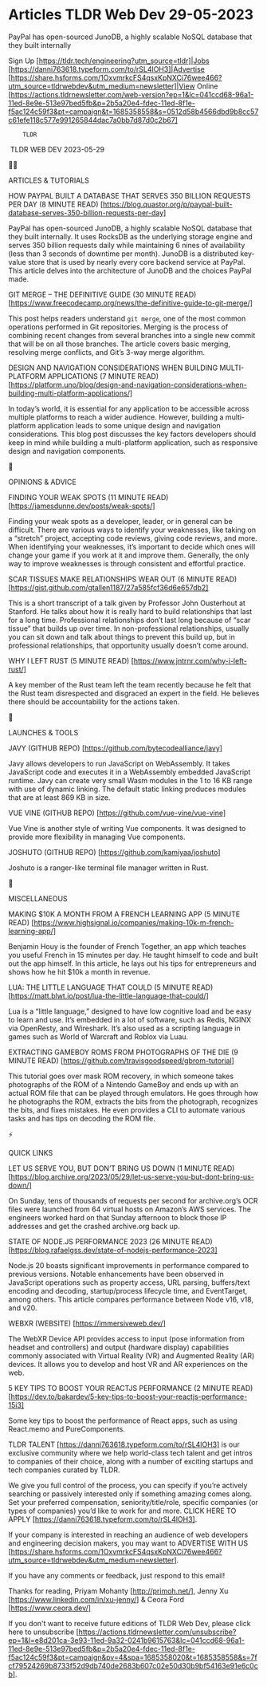 # Articles TLDR Web Dev 29-05-2023

PayPal has open-sourced JunoDB, a highly scalable NoSQL database that
they built internally  

Sign Up [https://tldr.tech/engineering?utm_source=tldr]|Jobs
[https://danni763618.typeform.com/to/rSL4lOH3]|Advertise
[https://share.hsforms.com/1OxvmrkcFS4qsxKpNXCi76wee466?utm_source=tldrwebdev&utm_medium=newsletter]|View
Online
[https://actions.tldrnewsletter.com/web-version?ep=1&lc=041ccd68-96a1-11ed-8e9e-513e97bed5fb&p=2b5a20e4-fdec-11ed-8f1e-f5ac124c59f3&pt=campaign&t=1685358558&s=0512d58b4566dbd9b8cc57c61efe118c577e991265844dac7a0bb7d87d0c2b67]


		TLDR 

 TLDR WEB DEV 2023-05-29

🧑‍💻 

ARTICLES & TUTORIALS

HOW PAYPAL BUILT A DATABASE THAT SERVES 350 BILLION REQUESTS PER DAY
(8 MINUTE READ)
[https://blog.quastor.org/p/paypal-built-database-serves-350-billion-requests-per-day]


PayPal has open-sourced JunoDB, a highly scalable NoSQL database that
they built internally. It uses RocksDB as the underlying storage
engine and serves 350 billion requests daily while maintaining 6 nines
of availability (less than 3 seconds of downtime per month). JunoDB is
a distributed key-value store that is used by nearly every core
backend service at PayPal. This article delves into the architecture
of JunoDB and the choices PayPal made. 

GIT MERGE – THE DEFINITIVE GUIDE (30 MINUTE READ)
[https://www.freecodecamp.org/news/the-definitive-guide-to-git-merge/]


This post helps readers understand `git merge`, one of the most common
operations performed in Git repositories. Merging is the process of
combining recent changes from several branches into a single new
commit that will be on all those branches. The article covers basic
merging, resolving merge conflicts, and Git’s 3-way merge algorithm.


DESIGN AND NAVIGATION CONSIDERATIONS WHEN BUILDING MULTI-PLATFORM
APPLICATIONS (7 MINUTE READ)
[https://platform.uno/blog/design-and-navigation-considerations-when-building-multi-platform-applications/]


In today’s world, it is essential for any application to be
accessible across multiple platforms to reach a wider audience.
However, building a multi-platform application leads to some unique
design and navigation considerations. This blog post discusses the key
factors developers should keep in mind while building a multi-platform
application, such as responsive design and navigation components. 

🧠 

OPINIONS & ADVICE

FINDING YOUR WEAK SPOTS (11 MINUTE READ)
[https://jamesdunne.dev/posts/weak-spots/] 

Finding your weak spots as a developer, leader, or in general can be
difficult. There are various ways to identify your weaknesses, like
taking on a “stretch” project, accepting code reviews, giving code
reviews, and more. When identifying your weaknesses, it’s important
to decide which ones will change your game if you work at it and
improve them. Generally, the only way to improve weaknesses is through
consistent and effortful practice. 

SCAR TISSUES MAKE RELATIONSHIPS WEAR OUT (6 MINUTE READ)
[https://gist.github.com/gtallen1187/27a585fcf36d6e657db2] 

This is a short transcript of a talk given by Professor John
Ousterhout at Stanford. He talks about how it is really hard to build
relationships that last for a long time. Professional relationships
don’t last long because of “scar tissue” that builds up over
time. In non-professional relationships, usually you can sit down and
talk about things to prevent this build up, but in professional
relationships, that opportunity usually doesn’t come around. 

WHY I LEFT RUST (5 MINUTE READ)
[https://www.jntrnr.com/why-i-left-rust/] 

A key member of the Rust team left the team recently because he felt
that the Rust team disrespected and disgraced an expert in the field.
He believes there should be accountability for the actions taken. 

🚀 

LAUNCHES & TOOLS

JAVY (GITHUB REPO) [https://github.com/bytecodealliance/javy] 

Javy allows developers to run JavaScript on WebAssembly. It takes
JavaScript code and executes it in a WebAssembly embedded JavaScript
runtime. Javy can create very small Wasm modules in the 1 to 16 KB
range with use of dynamic linking. The default static linking produces
modules that are at least 869 KB in size. 

VUE VINE (GITHUB REPO) [https://github.com/vue-vine/vue-vine] 

Vue Vine is another style of writing Vue components. It was designed
to provide more flexibility in managing Vue components. 

JOSHUTO (GITHUB REPO) [https://github.com/kamiyaa/joshuto] 

Joshuto is a ranger-like terminal file manager written in Rust. 

🎁 

MISCELLANEOUS

MAKING $10K A MONTH FROM A FRENCH LEARNING APP (5 MINUTE READ)
[https://www.highsignal.io/companies/making-10k-m-french-learning-app/]


Benjamin Houy is the founder of French Together, an app which teaches
you useful French in 15 minutes per day. He taught himself to code and
built out the app himself. In this article, he lays out his tips for
entrepreneurs and shows how he hit $10k a month in revenue. 

LUA: THE LITTLE LANGUAGE THAT COULD (5 MINUTE READ)
[https://matt.blwt.io/post/lua-the-little-language-that-could/] 

Lua is a “little language,” designed to have low cognitive load
and be easy to learn and use. It’s embedded in a lot of software,
such as Redis, NGINX via OpenResty, and Wireshark. It’s also used as
a scripting language in games such as World of Warcraft and Roblox via
Luau. 

EXTRACTING GAMEBOY ROMS FROM PHOTOGRAPHS OF THE DIE (9 MINUTE READ)
[https://github.com/travisgoodspeed/gbrom-tutorial] 

This tutorial goes over mask ROM recovery, in which someone takes
photographs of the ROM of a Nintendo GameBoy and ends up with an
actual ROM file that can be played through emulators. He goes through
how he photographs the ROM, extracts the bits from the photograph,
recognizes the bits, and fixes mistakes. He even provides a CLI to
automate various tasks and has tips on decoding the ROM file. 

⚡ 

QUICK LINKS

LET US SERVE YOU, BUT DON’T BRING US DOWN (1 MINUTE READ)
[https://blog.archive.org/2023/05/29/let-us-serve-you-but-dont-bring-us-down/]


On Sunday, tens of thousands of requests per second for
archive.org’s OCR files were launched from 64 virtual hosts on
Amazon’s AWS services. The engineers worked hard on that Sunday
afternoon to block those IP addresses and get the crashed archive.org
back up. 

STATE OF NODE.JS PERFORMANCE 2023 (26 MINUTE READ)
[https://blog.rafaelgss.dev/state-of-nodejs-performance-2023] 

Node.js 20 boasts significant improvements in performance compared to
previous versions. Notable enhancements have been observed in
JavaScript operations such as property access, URL parsing,
buffers/text encoding and decoding, startup/process lifecycle time,
and EventTarget, among others. This article compares performance
between Node v16, v18, and v20. 

WEBXR (WEBSITE) [https://immersiveweb.dev/] 

The WebXR Device API provides access to input (pose information from
headset and controllers) and output (hardware display) capabilities
commonly associated with Virtual Reality (VR) and Augmented Reality
(AR) devices. It allows you to develop and host VR and AR experiences
on the web. 

5 KEY TIPS TO BOOST YOUR REACTJS PERFORMANCE (2 MINUTE READ)
[https://dev.to/bakardev/5-key-tips-to-boost-your-reactjs-performance-15i3]


Some key tips to boost the performance of React apps, such as using
React.memo and PureComponents. 

TLDR TALENT [https://danni763618.typeform.com/to/rSL4lOH3] is our
exclusive community where we help world-class tech talent and get
intros to companies of their choice, along with a number of exciting
startups and tech companies curated by TLDR.

We give you full control of the process, you can specify if you’re
actively searching or passively interested only if something amazing
comes along. Set your preferred compensation, seniority/title/role,
specific companies (or types of companies) you’d like to work for
and more. CLICK HERE TO APPLY
[https://danni763618.typeform.com/to/rSL4lOH3].

If your company is interested in reaching an audience of web
developers and engineering decision makers, you may want to ADVERTISE
WITH US
[https://share.hsforms.com/1OxvmrkcFS4qsxKpNXCi76wee466?utm_source=tldrwebdev&utm_medium=newsletter].


If you have any comments or feedback, just respond to this email! 

Thanks for reading, 
Priyam Mohanty [http://primoh.net/], Jenny Xu
[https://www.linkedin.com/in/xu-jenny/] & Ceora Ford
[https://www.ceora.dev/] 

If you don't want to receive future editions of TLDR Web Dev,
please click here to unsubscribe
[https://actions.tldrnewsletter.com/unsubscribe?ep=1&l=e8d201ca-3e93-11ed-9a32-0241b9615763&lc=041ccd68-96a1-11ed-8e9e-513e97bed5fb&p=2b5a20e4-fdec-11ed-8f1e-f5ac124c59f3&pt=campaign&pv=4&spa=1685358020&t=1685358558&s=7fcf79524269b8733f52d9db740de2683b607c02e50d30b9bf54163e91e6c0cb].


 